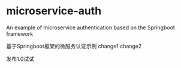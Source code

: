 # microservice-auth
An example of microservice authentication based on the Springboot framework

基于Springboot框架的微服务认证示例
change1
change2

发布1.0试试
